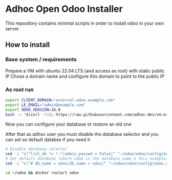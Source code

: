# Adhoc Open Odoo Installer

This repository contains minimal scripts in order to install odoo in your own server.

## How to install

### Base system / requirements

Prepare a VM with ubuntu 22.04 LTS (and access as root) with static public IP
Chose a domain name and configure this domain to point to the public IP

### As root run

```sh
export CLIENT_DOMAIN="external-odoo.example.com"
export LE_EMAIL="admin@example.com"
export ODOO_VERSION=18.0
bash -c "$(curl -fsSL https://raw.githubusercontent.com/adhoc-dev/vm-external-odoo/refs/heads/main/init.sh)"
```

Now you can configure your database or restore an old one

After that as adhoc user you must disable the database selector and you can set se default databse if you need it

```sh
# Disable database selector
sed -i "s|^list_db *= *.*|admin_passwd = False|" "~/odoo/odoo/config/odoo.conf"
# Set default database (where odoo is the database name o this example)
sed -i "s|^# db_name = odoo|db_name = odoo|" "~/odoo/odoo/config/odoo.conf"

cd ~/odoo && docker restart odoo
```
